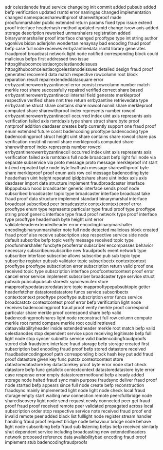 adr celestianode fraud service changelog init commit added pubsub added befp verification updated rsmtd error namingas changed implementation changed namespacesharewithproof sharewithproof made proofunmarshaler public extended return params fixed typo issue extend proof interface headerhash method updated rsmtd change isrow axis added storage description reworked unmarshalers registration added binaryunmarshaller proof interface changed prooftype type int string author vgonkivs bidon adlerjohn wondertan renaynay bad encoding fraud proof befp case full node receives errbyzantinedata rsmtd library generates fraudproof broadcast network light node notified corresponding block could malicious befps first addressed two issue httpsgithubcomcelestiaorgcelestianodeissues httpsgithubcomcelestiaorgcelestianodeissues detailed design fraud proof generated recovered data match respective rowcolumn root block reparation result repairextendeddatasquare error errbyzantinerowerrbyzantinecol error consist rowcolumn number match merkle root share successfully repaired verified correct share based errbyzantinerowerrbyzantinecol internal field generate merkleproof respective verified share nmt tree return errbyzantine retrievedata type errbyzantine struct share contains share rowcol nonnil share merkleproof computed share sharewithproof index represents number rowcol errbyzantinerowerrbyzantinecoll occurred index uint axis represents axis verification failed axis rsmtdaxis type share struct share byte proof nmtproof addition dasdaser creates befp currently support one fraud proof enum extended future const badencoding prooftype badencoding type badencodingproof struct height uint share contains share rowcol share pas verification rmstd nil nonnil share merkleproofs computed share sharewithproof index represents number rowcol errbyzantinerowerrbyzantinecoll occurred index uint axis represents axis verification failed axis rsmtdaxis full node broadcast befp light full node via separate subservice via proto message proto message merkleproof int start int end repeated byte node byte leafhash message sharewithproof byte share merkleproof proof enum axis row col message badencoding byte headerhash uint height repeated ipldpbshare share uint index axis axis dasdaser import data structure implement fraudbroadcaster interface libpppubsub hood broadcaster generic interface sends proof node subscribed broadcaster topic type broadcaster interface broadcast take fraud proof data structure implement standard binarymarshal interface broadcast subscribed peer broadcastctx contextcontext proof error prooftype enum type represents particular type fraud proof type prooftype string proof generic interface type fraud proof network type proof interface type prooftype headerhash byte height uint error validateheaderextendedheader error encodingbinarymarshaller encodingbinaryunmarshaler note full node detected malicious block created fraud proof also receive subscription stop respective service side node default subscribe befp topic verify message received topic type proofunmarshaller funcbyte prooferror subscriber encompasses behavior necessary subscribeunsubscribe new fraudproofs event network type subscriber interface subscribe allows subscribe pub sub topic type subscribe register pubsub validator topic subscribectx contextcontext prooftype prooftype subscription error subscription return valid proof one received topic type subscription interface proofcontextcontext proof error cancel error service implement subscriber broadcaster type service struct pubsub pubsubpubsub storeslk syncrwmutex store mapprooftypedatastoredatastore topic mapprooftypepubsubtopic getter headerfetcher datastoredatastore funcs service subscribectx contextcontext prooftype prooftype subscription error funcs service broadcastctx contextcontext proof error befp verification light node receives badencodingproof fraud proof verify merkle proof correspond particular share merkle proof correspond share befp valid badencodingproofshares light node reconstruct full row column compute merkle root rsmtd compare merkle root could retrieved dataavailabilityheader inside extendedheader merkle root match befp valid celestianodes stop dependent service upon receiving legitimate befp full light node stop syncer submittx service valid badencodingfraudproofs stored disk fraudstore interface fraud storage befp storage created first subscription bad encoding fraud proof befp stored datastore received fraudbadencodingproof path corresponding block hash key put add fraud proof datastore given key func putctx contextcontext store datastoredatastore key datastorekey proof byte error node start check datastore befp func getallctx contextcontext datastoredatastore byte error case response error empty datastoreerrnotfound befp already added storage node halted fraud sync main purpose fraudsync deliver fraud proof node started befp appears since full node create befp reconstruction fraudsync mainly implemented light node light node check local fraud storage empty start waiting new connection remote peersfullbridge node sharediscovery light node send request newly connected peer get fraud proof fraud proof received remote peer validated propagated across local subscription order stop respective service note received fraud proof end invalid remote peer added black list fulllight node register stream handler handling fraud proof request bridge node behaviour bridge node behave light node subscribing befp fraud sub listening befps befp received similarly shut dependent service including broadcasting new extendedheaders network proposed reference data availabilitybad encoding fraud proof implement stub badencodingfraudproofs